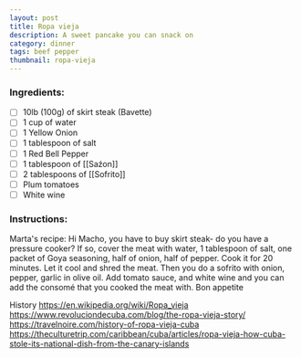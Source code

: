 ```yaml
---
layout: post
title: Ropa vieja
description: A sweet pancake you can snack on
category: dinner
tags: beef pepper
thumbnail: ropa-vieja
---
```





### Ingredients:

- [ ] 10lb (100g) of skirt steak (Bavette)
- [ ] 1 cup of water
- [ ] 1 Yellow Onion
- [ ] 1 tablespoon of salt
- [ ] 1 Red Bell Pepper
- [ ] 1 tablespoon of [[Saźon]] 
- [ ] 2 tablespoons of [[Sofrito]]
- [ ] Plum tomatoes
- [ ] White wine

### Instructions:

Marta's recipe:
Hi Macho, you have to buy skirt steak- do you have a pressure cooker? If so, cover the meat with water, 1 tablespoon of salt, one packet of Goya seasoning, half of onion, half of pepper.  Cook it for 20 minutes. Let it cool and shred the meat. Then you do a sofrito with onion, pepper, garlic in olive oil. Add tomato sauce, and white wine and you can add the consomé that you cooked the meat with. Bon appetite



History
https://en.wikipedia.org/wiki/Ropa_vieja
https://www.revoluciondecuba.com/blog/the-ropa-vieja-story/
https://travelnoire.com/history-of-ropa-vieja-cuba
https://theculturetrip.com/caribbean/cuba/articles/ropa-vieja-how-cuba-stole-its-national-dish-from-the-canary-islands


